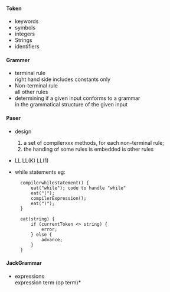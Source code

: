 #### Token
* keywords
* symbols
* integers
* Strings
* identifiers


#### Grammer
* terminal rule  
right hand side includes constants only
* Non-terminal rule  
all other rules
* determining if a given input conforms to a grammar  
in the grammatical structure of the given input



#### Paser
* design  
    1. a set of compilerxxx methods, for each non-terminal rule;
    2. the handing of some rules is embedded is other rules

* LL LL(K) LL(1)

* while statements eg:

        compilerwhilestatement() {
            eat("while"); code to handle "while"
            eat("(");
            compilerExpression();
            eat(")");
        }

        eat(string) {
            if (currentToken <> string) {
                error;
            } else {
                advance;
            }
        }


#### JackGrammar
* expressions  
        expression term (op term)*
